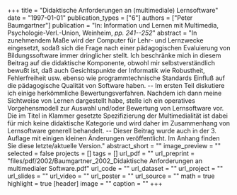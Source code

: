 +++
title = "Didaktische Anforderungen an (multimediale) Lernsoftware"
date = "1997-01-01"
publication_types = ["6"]
authors = ["Peter Baumgartner"]
publication = "In: Information und Lernen mit Multimedia, Psychologie-Verl.-Union, Weinheim, _pp. 241--252_"
abstract = "In zunehmendem Maße wird der Computer für Lehr- und Lernzwecke eingesetzt, sodaß sich die Frage nach einer pädagogischen Evaluierung von Bildungssoftware immer dringlicher stellt. Ich beschränke mich in diesem Beitrag auf die didaktische Komponente, obwohl mir selbstverständlich bewußt ist, daß auch Gesichtspunkte der Informatik wie Robustheit, Fehlerfreiheit usw. ebenso wie programmtechnische Standards Einfluß auf die pädagogische Qualität von Software haben. -- Im ersten Teil diskutiere ich einige herkömmliche Bewertungsverfahren. Nachdem ich dann meine Sichtweise von Lernen dargestellt habe, stelle ich ein operatives Vorgehensmodell zur Auswahl und/oder Bewertung von Lernsoftware vor. Die im Titel in Klammer gesetzte Spezifizierung der Multimedialität ist dabei für mich keine didaktische Kategorie und wird daher im Zusammenhang von Lernsoftware generell behandelt. -- Dieser Beitrag wurde auch in der 3. Auflage mit einigen kleinen Änderungen veröffentlicht. Im Anhang finden Sie diese letzte/aktuelle Version."
abstract_short = ""
image_preview = ""
selected = false
projects = []
tags = []
url_pdf = ""
url_preprint = "files/pdf/2002/Baumgartner_2002_Didaktische Anforderungen an multimedialer Software.pdf"
url_code = ""
url_dataset = ""
url_project = ""
url_slides = ""
url_video = ""
url_poster = ""
url_source = ""
math = true
highlight = true
[header]
image = ""
caption = ""
+++
